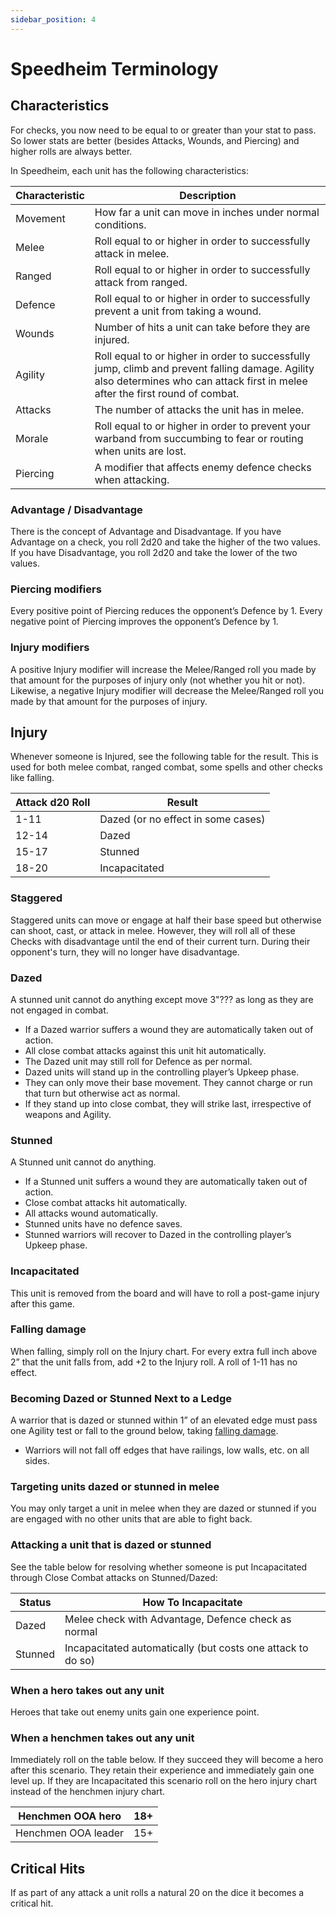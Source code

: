 ```yaml
---
sidebar_position: 4
---
```

# Speedheim Terminology
## Characteristics
For checks, you now need to be equal to or greater than your stat to pass. So lower stats are better (besides Attacks, Wounds, and Piercing) and higher rolls are always better.

In Speedheim, each unit has the following characteristics:

| Characteristic | Description                                                                                                                                                                     |
| -------------- | ------------------------------------------------------------------------------------------------------------------------------------------------------------------------------- |
| Movement       | How far a unit can move in inches under normal conditions.                                                                                                                      |
| Melee          | Roll equal to or higher in order to successfully attack in melee.                                                                                                               |
| Ranged         | Roll equal to or higher in order to successfully attack from ranged.                                                                                                            |
| Defence        | Roll equal to or higher in order to successfully prevent a unit from taking a wound.                                                                                            |
| Wounds         | Number of hits a unit can take before they are injured.                                                                                                                         |
| Agility        | Roll equal to or higher in order to successfully jump, climb and prevent falling damage. Agility also determines who can attack first in melee after the first round of combat. |
| Attacks        | The number of attacks the unit has in melee.                                                                                                                                    |
| Morale         | Roll equal to or higher in order to prevent your warband from succumbing to fear or routing when units are lost.                                                                |
| Piercing       | A modifier that affects enemy defence checks when attacking.                                                                                                                    |

### Advantage / Disadvantage
There is the concept of Advantage and Disadvantage. If you have Advantage on a check, you roll 2d20 and take the higher of the two values. If you have Disadvantage, you roll 2d20 and take the lower of the two values.

### Piercing modifiers
Every positive point of Piercing reduces the opponent’s Defence by 1. Every negative point of Piercing improves the opponent’s Defence by 1.

### Injury modifiers
A positive Injury modifier will increase the Melee/Ranged roll you made by that amount for the purposes of injury only (not whether you hit or not). Likewise, a negative Injury modifier will decrease the Melee/Ranged roll you made by that amount for the purposes of injury.

## Injury
Whenever someone is Injured, see the following table for the result. This is used for both melee combat, ranged combat, some spells and other checks like falling.

| Attack d20 Roll | Result                             |
| --------------- | ---------------------------------- |
| 1-11            | Dazed (or no effect in some cases) |
| 12-14           | Dazed                              |
| 15-17           | Stunned                            |
| 18-20           | Incapacitated                      |
### Staggered
Staggered units can move or engage at half their base speed but otherwise can shoot, cast, or attack in melee. However, they will roll all of these Checks with disadvantage until the end of their current turn. During their opponent's turn, they will no longer have disadvantage.
### Dazed
A stunned unit cannot do anything except move 3"??? as long as they are not engaged in combat.
- If a Dazed warrior suffers a wound they are automatically taken out of action.
- All close combat attacks against this unit hit automatically.
- The Dazed unit may still roll for Defence as per normal.
- Dazed units will stand up in the controlling player’s Upkeep phase.
- They can only move their base movement. They cannot charge or run that turn but otherwise act as normal.
- If they stand up into close combat, they will strike last, irrespective of weapons and Agility.

### Stunned
A Stunned unit cannot do anything.
- If a Stunned unit suffers a wound they are automatically taken out of action.
- Close combat attacks hit automatically.
- All attacks wound automatically.
- Stunned units have no defence saves.
- Stunned warriors will recover to Dazed in the controlling player’s Upkeep phase.

### Incapacitated
This unit is removed from the board and will have to roll a post-game injury after this game.

### Falling damage
When falling, simply roll on the Injury chart. For every extra full inch above 2” that the unit falls from, add +2 to the Injury roll. A roll of 1-11 has no effect.

### Becoming Dazed or Stunned Next to a Ledge
A warrior that is dazed or stunned within 1” of an elevated edge must pass one Agility test or fall to the ground below, taking [falling damage](#falling-damage).
- Warriors will not fall off edges that have railings, low walls, etc. on all sides.

### Targeting units dazed or stunned in melee
You may only target a unit in melee when they are dazed or stunned if you are engaged with no other units that are able to fight back.

### Attacking a unit that is dazed or stunned
See the table below for resolving whether someone is put Incapacitated through Close Combat attacks on Stunned/Dazed:

| Status  | How To Incapacitate                                         |
| ------- | ----------------------------------------------------------- |
| Dazed   | Melee check with Advantage, Defence check as normal         |
| Stunned | Incapacitated automatically (but costs one attack to do so) |

### When a hero takes out any unit
Heroes that take out enemy units gain one experience point.

### When a henchmen takes out any unit
Immediately roll on the table below. If they succeed they will become a hero after this scenario. They retain their experience and immediately gain one level up. If they are Incapacitated this scenario roll on the hero injury chart instead of the henchmen injury chart.

| Henchmen OOA hero   | 18+ |
| ------------------- | --- |
| Henchmen OOA leader | 15+ |

## Critical Hits
If as part of any attack a unit rolls a natural 20 on the dice it becomes a critical hit.